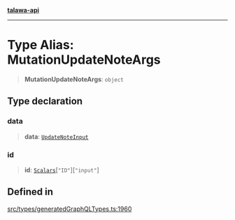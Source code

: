 [**talawa-api**](../../../README.md)

***

# Type Alias: MutationUpdateNoteArgs

> **MutationUpdateNoteArgs**: `object`

## Type declaration

### data

> **data**: [`UpdateNoteInput`](UpdateNoteInput.md)

### id

> **id**: [`Scalars`](Scalars.md)\[`"ID"`\]\[`"input"`\]

## Defined in

[src/types/generatedGraphQLTypes.ts:1960](https://github.com/Suyash878/talawa-api/blob/f376d03c37e9acd046e7cc983947432c95f74442/src/types/generatedGraphQLTypes.ts#L1960)
